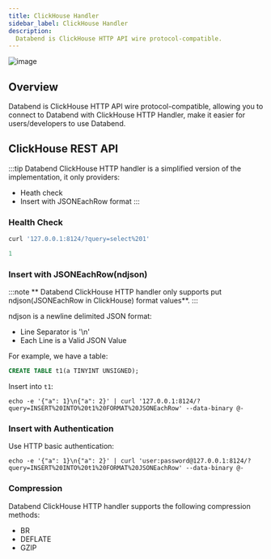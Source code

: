 ```yaml
---
title: ClickHouse Handler
sidebar_label: ClickHouse Handler
description:
  Databend is ClickHouse HTTP API wire protocol-compatible.
---
```


![image](/img/api/api-handler-clickhouse.png)

## Overview

Databend is ClickHouse HTTP API wire protocol-compatible, allowing you to connect to Databend with ClickHouse HTTP Handler, make it easier for users/developers to use Databend.

## ClickHouse REST API

:::tip
Databend ClickHouse HTTP handler is a simplified version of the implementation, it only providers:
* Heath check
* Insert with JSONEachRow format
:::

### Health Check

```sql title='query=SELECT 1'
curl '127.0.0.1:8124/?query=select%201'
```

```sql title='Response'
1
```

### Insert with JSONEachRow(ndjson)

:::note
** Databend ClickHouse HTTP handler only supports put ndjson(JSONEachRow in ClickHouse) format values**.
:::

ndjson is a newline delimited JSON format:
* Line Separator is '\n' 
* Each Line is a Valid JSON Value

For example, we have a table:
```sql title='table t1'
CREATE TABLE t1(a TINYINT UNSIGNED);
```

Insert into `t1`:
```shell title='insert into t1 format JSONEachRow'
echo -e '{"a": 1}\n{"a": 2}' | curl '127.0.0.1:8124/?query=INSERT%20INTO%20t1%20FORMAT%20JSONEachRow' --data-binary @-
```

### Insert with Authentication

Use HTTP basic authentication:
```shell
echo -e '{"a": 1}\n{"a": 2}' | curl 'user:password@127.0.0.1:8124/?query=INSERT%20INTO%20t1%20FORMAT%20JSONEachRow' --data-binary @-
```

### Compression

Databend ClickHouse HTTP handler supports the following compression methods:
* BR
* DEFLATE
* GZIP
